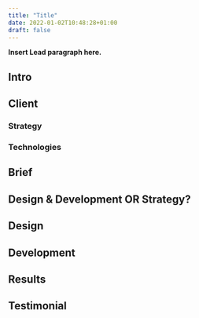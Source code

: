 ```yaml
---
title: "Title"
date: 2022-01-02T10:48:28+01:00
draft: false
---
```


**Insert Lead paragraph here.**

## Intro


## Client


### Strategy


### Technologies


## Brief


## Design & Development OR Strategy?


## Design


## Development


## Results


## Testimonial

